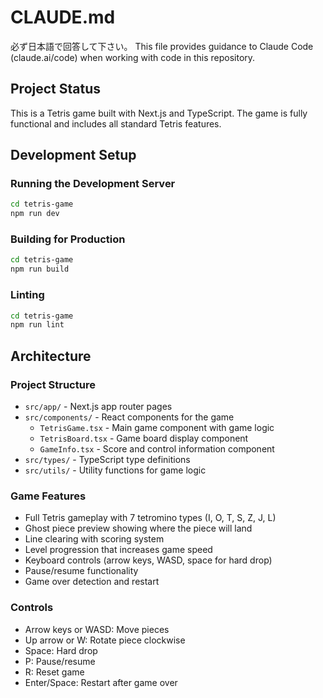 # CLAUDE.md

必ず日本語で回答して下さい。
This file provides guidance to Claude Code (claude.ai/code) when working with code in this repository.

## Project Status

This is a Tetris game built with Next.js and TypeScript. The game is fully functional and includes all standard Tetris features.

## Development Setup

### Running the Development Server
```bash
cd tetris-game
npm run dev
```

### Building for Production
```bash
cd tetris-game
npm run build
```

### Linting
```bash
cd tetris-game
npm run lint
```

## Architecture

### Project Structure
- `src/app/` - Next.js app router pages
- `src/components/` - React components for the game
  - `TetrisGame.tsx` - Main game component with game logic
  - `TetrisBoard.tsx` - Game board display component
  - `GameInfo.tsx` - Score and control information component
- `src/types/` - TypeScript type definitions
- `src/utils/` - Utility functions for game logic

### Game Features
- Full Tetris gameplay with 7 tetromino types (I, O, T, S, Z, J, L)
- Ghost piece preview showing where the piece will land
- Line clearing with scoring system
- Level progression that increases game speed
- Keyboard controls (arrow keys, WASD, space for hard drop)
- Pause/resume functionality
- Game over detection and restart

### Controls
- Arrow keys or WASD: Move pieces
- Up arrow or W: Rotate piece clockwise
- Space: Hard drop
- P: Pause/resume
- R: Reset game
- Enter/Space: Restart after game over
